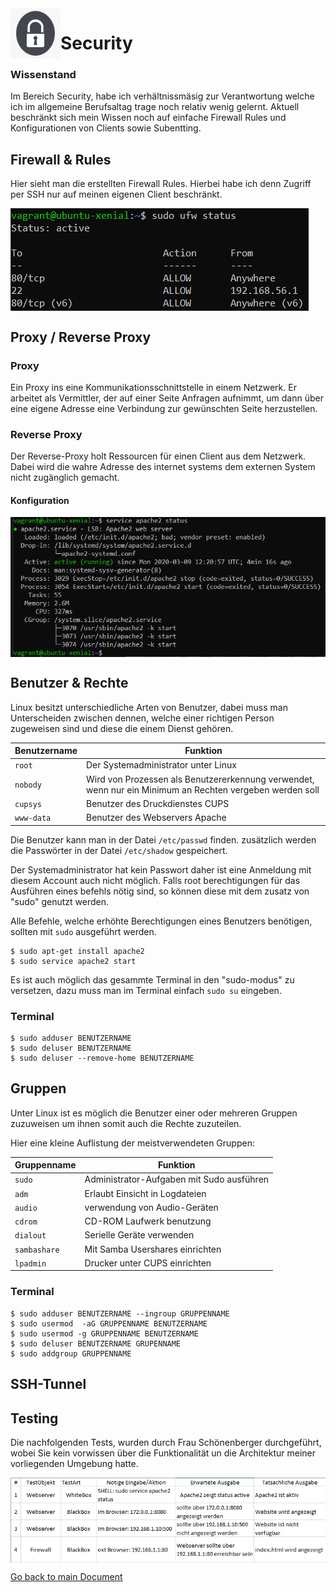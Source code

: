 <img align="left" width="80" height="80" src="./img/../../img/sec-logo.png" alt="Security">

# Security

### Wissenstand
Im Bereich Security, habe ich verhältnissmäsig zur Verantwortung welche ich im allgemeine Berufsaltag trage noch relativ wenig gelernt. Aktuell beschränkt sich mein Wissen noch auf einfache Firewall Rules und Konfigurationen von Clients sowie Subentting.

## Firewall & Rules
Hier sieht man die erstellten Firewall Rules. Hierbei habe ich denn Zugriff per SSH nur auf meinen eigenen Client beschränkt.


<img align="center" width="" height="" src="./img/../../img/ufw_rules.PNG" alt="Firewall Rules">

## Proxy / Reverse Proxy

### Proxy
Ein Proxy ins eine Kommunikationsschnittstelle in einem Netzwerk. Er arbeitet als Vermittler, der auf einer Seite Anfragen aufnimmt, um dann über eine eigene Adresse eine Verbindung zur gewünschten Seite herzustellen.

### Reverse Proxy
Der Reverse-Proxy holt Ressourcen für einen Client aus dem Netzwerk. Dabei wird die wahre Adresse des internet systems dem externen System nicht zugänglich gemacht.

#### Konfiguration 
<img align="center" width="" height="" src="./img/../../img/apache2_status.PNG" alt="apache2_status">

## Benutzer & Rechte

Linux besitzt unterschiedliche Arten von Benutzer, dabei muss man Unterscheiden zwischen dennen, welche einer richtigen Person zugeweisen sind und diese die einem Dienst gehören.

| Benutzername  | Funktion                                             |
| ------------- | ---------------------------------------------------- | 
| `root`        | Der Systemadministrator unter Linux                  |
| `nobody`      | Wird von Prozessen als Benutzererkennung verwendet, wenn nur ein Minimum an Rechten vergeben werden soll  |
| `cupsys`      | Benutzer des Druckdienstes CUPS                      |
| `www-data`    | Benutzer des Webservers Apache                       |

Die Benutzer kann man in der Datei `/etc/passwd` finden. zusätzlich werden die Passwörter in der Datei `/etc/shadow` gespeichert.

Der Systemadministrator hat kein Passwort daher ist eine Anmeldung mit diesem Account auch nicht möglich. Falls root berechtigungen für das Ausführen eines befehls nötig sind, so können diese mit dem zusatz von "sudo" genutzt werden.

Alle Befehle, welche erhöhte Berechtigungen eines Benutzers benötigen, sollten mit `sudo` ausgeführt werden.

```
$ sudo apt-get install apache2
$ sudo service apache2 start
```

Es ist auch möglich das gesammte Terminal in den "sudo-modus" zu versetzen, dazu muss man im Terminal einfach `sudo su` eingeben.

### Terminal
```
$ sudo adduser BENUTZERNAME
$ sudo deluser BENUTZERNAME
$ sudo deluser --remove-home BENUTZERNAME
```

## Gruppen
Unter Linux ist es möglich die Benutzer einer oder mehreren Gruppen zuzuweisen um ihnen somit auch die Rechte zuzuteilen.

Hier eine kleine Auflistung der meistverwendeten Gruppen:

| Gruppenname   | Funktion                                             |
| ------------- | ---------------------------------------------------- | 
| `sudo`        | Administrator-Aufgaben mit Sudo ausführen            |
| `adm`         | Erlaubt Einsicht in Logdateien                       |
| `audio`       | verwendung von Audio-Geräten                         |
| `cdrom`       | CD-ROM Laufwerk benutzung                            |
| `dialout`     | Serielle Geräte verwenden                            |
| `sambashare`  | Mit Samba Usershares einrichten                      |
| `lpadmin`     | Drucker unter CUPS einrichten                        |


### Terminal
```
$ sudo adduser BENUTZERNAME --ingroup GRUPPENNAME
$ sudo usermod  -aG GRUPPENNAME BENUTZERNAME
$ sudo usermod -g GRUPPENNAME BENUTZERNAME
$ sudo deluser BENUTZERNAME GRUPENNAME
$ sudo addgroup GRUPPENNAME
```



## SSH-Tunnel

## Testing
Die nachfolgenden Tests, wurden durch Frau Schönenberger durchgeführt, wobei Sie kein vorwissen über die Funktionalität un die Architektur meiner vorliegenden Umgebung hatte.

<img align="center" width="" height="" src="./img/../../img/testprotokoll.PNG" alt="Testprotokol">

[Go back to main Document](https://github.com/Daddey69/Modul_300/blob/master/README.md)
